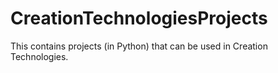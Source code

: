 # CreationTechnologiesProjects
This contains projects (in Python) that can be used in Creation Technologies.
